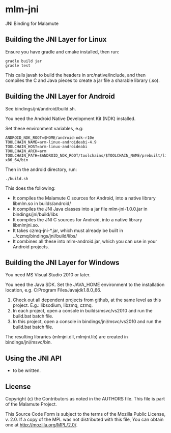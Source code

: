 # mlm-jni

JNI Binding for Malamute

## Building the JNI Layer for Linux

Ensure you have gradle and cmake installed, then run:

    gradle build jar
    gradle test

This calls javah to build the headers in src/native/include, and then compiles the C and Java pieces to create a jar file a sharable library (.so).

## Building the JNI Layer for Android

See bindings/jni/android/build.sh.

You need the Android Native Development Kit (NDK) installed.

Set these environment variables, e.g:

    ANDROID_NDK_ROOT=$HOME/android-ndk-r10e
    TOOLCHAIN_NAME=arm-linux-androideabi-4.9
    TOOLCHAIN_HOST=arm-linux-androideabi
    TOOLCHAIN_ARCH=arm
    TOOLCHAIN_PATH=$ANDROID_NDK_ROOT/toolchains/$TOOLCHAIN_NAME/prebuilt/linux-x86_64/bin

Then in the android directory, run:

    ./build.sh

This does the following:

* It compiles the Malamute C sources for Android, into a native library libmlm.so in builds/android/
* It compiles the JNI Java classes into a jar file mlm-jni-1.0.0.jar in bindings/jni/build/libs
* It compiles the JNI C sources for Android, into a native library libmlmjni.so.
* It takes czmq-jni-*.jar, which must already be built in ../czmq/bindings/jni/build/libs/
* It combines all these into mlm-android.jar, which you can use in your Android projects.

## Building the JNI Layer for Windows

You need MS Visual Studio 2010 or later.

You need the Java SDK. Set the JAVA_HOME environment to the installation location, e.g. C:Program FilesJavajdk1.8.0_66.

1. Check out all dependent projects from github, at the same level as this project. E.g.: libsodium, libzmq, czmq.
2. In each project, open a console in builds/msvc/vs2010 and run the build.bat batch file.
3. In this project, open a console in bindings/jni/msvc/vs2010 and run the build.bat batch file.

The resulting libraries (mlmjni.dll, mlmjni.lib) are created in bindings/jni/msvc/bin.

## Using the JNI API

- to be written.

## License


Copyright (c) the Contributors as noted in the AUTHORS file.
This file is part of the Malamute Project.

This Source Code Form is subject to the terms of the Mozilla Public
License, v. 2.0. If a copy of the MPL was not distributed with this
file, You can obtain one at http://mozilla.org/MPL/2.0/.


